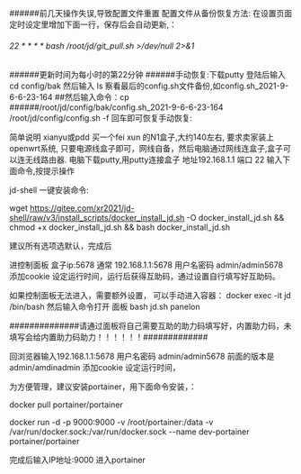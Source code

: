 ######前几天操作失误,导致配置文件重置 配置文件从备份恢复方法: 在设置页面定时设定里增加下面一行，保存后会自动更新,：
###### 22 * * * * bash /root/jd/git_pull.sh >/dev/null 2>&1 
######更新时间为每小时的第22分钟 
######手动恢复:下载putty 登陆后输入 cd config/bak 然后输入 ls 察看最后的config.sh文件备份,如config.sh_2021-9-6-6-23-164 ##然后输入命令：cp ######/root/jd/config/bak/config.sh_2021-9-6-6-23-164 /root/jd/config/config.sh -f 回车即可恢复手动恢复:



简单说明
xianyu或pdd 买一个fei xun 的N1盒子,大约140左右, 要求卖家装上openwrt系统, 只要电源线盒子即可，网线自备，然后电脑通过网线连盒子,盒子可以连无线路由器. 电脑下载putty,用putty连接盒子 地址192.168.1.1 端口 22
输入下面命令,按提示操作

jd-shell 一键安装命令:

wget https://gitee.com/xr2021/jd-shell/raw/v3/install_scripts/docker_install_jd.sh -O docker_install_jd.sh && chmod +x docker_install_jd.sh && bash docker_install_jd.sh

建议所有选项选默认，完成后


进控制面板 盒子ip:5678 通常 192.168.1.1:5678  用户名密码 admin/admin5678  添加cookie 设定运行时间，运行后获得互助码，通过设置自行填写好互助码。

如果控制面板无法进入，需要额外设置， 可以手动进入容器：
docker exec -it jd /bin/bash
然后输入命令打开 面板
bash jd.sh panelon 

##############请通过面板将自己需要互助的助力码填写好，内置助力码，未填写会给内置助力码助力！！！！！！#############




回浏览器输入192.168.1.1:5678  用户名密码 admin/admin5678 前面的版本是admin/amdinadmin 添加cookie 设定运行时间，

为方便管理，建议安装portainer，用下面命令安装，：


docker pull portainer/portainer


docker run -d -p 9000:9000 -v /root/portainer:/data -v /var/run/docker.sock:/var/run/docker.sock --name dev-portainer portainer/portainer

完成后输入IP地址:9000  进入portainer


